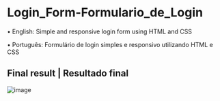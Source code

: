 # Login_Form-Formulario_de_Login

• English: Simple and responsive login form using HTML and CSS

• Português: Formulário de login simples e responsivo utilizando HTML e CSS

## Final result    |    Resultado final

![image](https://user-images.githubusercontent.com/75318598/131668488-b5613f2f-7b74-43f3-9f98-11c1cce47744.png)



